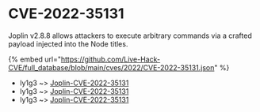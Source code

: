 # CVE-2022-35131

Joplin v2.8.8 allows attackers to execute arbitrary commands via a crafted payload injected into the Node titles.

{% embed url="https://github.com/Live-Hack-CVE/full_database/blob/main/cves/2022/CVE-2022-35131.json" %}


* ly1g3 ~> [Joplin-CVE-2022-35131](https://www.alice-snow.ru/2022/database/cve-2022-35131/joplin-cve-2022-35131-ly1g3)
* ly1g3 ~> [Joplin-CVE-2022-35131](https://www.alice-snow.ru/2022/database/cve-2022-35131/joplin-cve-2022-35131-ly1g3)
* ly1g3 ~> [Joplin-CVE-2022-35131](https://www.alice-snow.ru/2022/database/cve-2022-35131/joplin-cve-2022-35131-ly1g3)